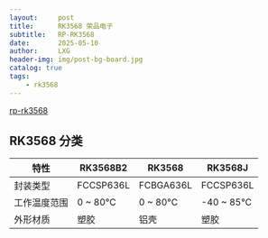 ```yaml
---
layout:     post
title:      RK3568 荣品电子
subtitle:   RP-RK3568
date:       2025-05-10
author:     LXG
header-img: img/post-bg-board.jpg
catalog: true
tags:
    - rk3568
---
```


[rp-rk3568](https://doc.rpdzkj.cn/#/zh_cn/%E7%91%9E%E8%8A%AF%E5%BE%AE%E7%B3%BB%E5%88%97/rk3566-rk3568/1.%E7%A1%AC%E4%BB%B6%E4%BB%8B%E7%BB%8D)

## RK3568 分类

| 特性             | RK3568B2               | RK3568                  | RK3568J                 |
|------------------|------------------------|-------------------------|-------------------------|
| 封装类型         | FCCSP636L              | FCBGA636L               | FCCSP636L               |
| 工作温度范围     | 0 ~ 80°C               | 0 ~ 80°C                | -40 ~ 85°C              |
| 外形材质         | 塑胶                   | 铝壳                    | 塑胶                    |





